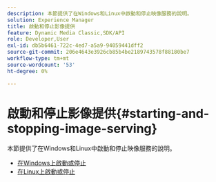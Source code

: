 ```yaml
---
description: 本節提供了在Windows和Linux中啟動和停止映像服務的說明。
solution: Experience Manager
title: 啟動和停止影像提供
feature: Dynamic Media Classic,SDK/API
role: Developer,User
exl-id: db5b6461-722c-4ed7-a5a9-94059441dff2
source-git-commit: 206e4643e3926cb85b4be2189743578f88180be7
workflow-type: tm+mt
source-wordcount: '53'
ht-degree: 0%

---
```


# 啟動和停止影像提供{#starting-and-stopping-image-serving}

本節提供了在Windows和Linux中啟動和停止映像服務的說明。

* [在Windows上啟動或停止](t-startstop-windows.md)
* [在Linux上啟動或停止](t-startstop-linux.md)
